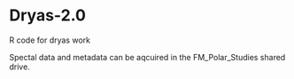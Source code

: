 # Dryas-2.0
 R code for dryas work
 
 Spectal data and metadata can be aqcuired in the FM_Polar_Studies shared drive. 
